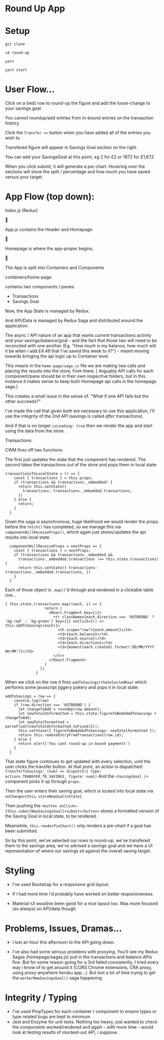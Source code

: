 # Round Up App


# Setup

`git clone`

`cd round-up`

`yarn`

`yarn start`

# User Flow...

Click on a (red) row to round-up the figure and add the loose-change to your savings goal.

You cannot roundup/add entries from in-bound entries on the transaction history.

Click the `Transfer =>` button when you have added all of the entries you wish to.

Transfered figure will appear in Savings Goal section on the right.

You can add your SavingsGoal at this point, eg 2 for £2 or 1872 for £1,872.

When you click submit, it will generate a pie-chart. Hovering over the sections will show the split / percentage and how much you have saved versus your target.


# App Flow (top down):

Index.js (Redux)

🔽

App.js contains the Header and Homepage.

🔽

Homepage is where the app-proper begins.

🔽

The App is split into Containers and Components

containers/home-page

contains two components / panes:

  - Transactions
  - Savings Goal

Now, the App State is managed by Redux.

And API/Data is managed by Redux Saga and distributed around the application.

The async / API nature of an app that wants *current* transactions activity *and* your savings/balance/goal - and the fact that those two will need to be reconciled with one another (Eg. "How much is my balance, how much will it be when i add 
£4.49 that I've saved this week to it?") - meant moving towards bringing the api logic up to Container level.

This means in the `home-page/saga.js` file we are making two calls and placing the results into the store, from there. [ Arguably API calls for each component/pane should be in their own respective folders, but in this instance it makes sense to keep both Homepage api calls in the homepage saga.]

This creates a small issue in the sense of: "What if one API fails but the other succeeds?"

I've made the call that given *both* are necessary to use this application, I'll use the integrity of the 2nd API (savings is called *after* transactions).

And if that is no longer `isLoading: true` then we render the app and start using the data from the store.

Transactions:

CWM fires off two functions:

The first just updates the state that the component has rendered.
The second takes the transactions *out* of the store and pops them in local state:

```
transactionsToLocalState = () => {
    const { transactions } = this.props;
    if (transactions && transactions._embedded) {
      return this.setState({
        transactions: transactions._embedded.transactions,
      })
    } else {
      return;
    }
  }
```

Given the saga is asynchronous, huge likelihood we would render the props before the `fetch()` has completed, so we manage this via `componentWillReceiveProps()`, which again just stores/updates the api results into local state.

```
  componentWillReceiveProps = nextProps => {
    const { transactions } = nextProps;
    if (transactions && transactions._embedded &&
      transactions._embedded.transactions !== this.state.transactions) {
      return this.setState({ transactions: transactions._embedded.transactions, })
    }
  }
```

Each of those object is `.map()`'d through and rendered in a clickable table row...

```
{ this.state.transactions.map((each, i) => {
                  return (
                    <React.Fragment key={i}>
                      <tr className={each.direction === 'OUTBOUND' ? 'bg-red' : 'bg-green'} key={i} onClick={() => this.addToSavings(each)}>
                        <th scope="row">{each.amount}</th>
                        <td>{each.balance}</td>
                        <td>{each.source}</td>
                        <td>{each.direction}</td>
                        <td>{moment(each.created).format('DD/MM/YYYY HH:MM')}</td>
                      </tr>
                    </React.Fragment>
                  )
                })
              }
```

When we click on the row it fires `addToSavings(theSelectedRow)` which performs some javascript jiggery pokery and pops it in local state:

```
addToSavings = row => {
    console.log(row)
    if (row.direction === 'OUTBOUND') {
      let changeToAdd = roundUp(row.amount);
      let newTotalUnformatted = this.state.figureToBeAddedToSavings + changeToAdd;
      let newTotalFormatted = parseFloat(newTotalUnformatted.toFixed(2));
      this.setState({ figureToBeAddedToSavings: newTotalFormatted });
      return this.removeEntryFromTransactions(row.id); 
    } else {
      return alert('You cant round-up in-bound payments')
    }
  }
```

That state figure continues to get updated with every selection, until the user clicks the transfer button. At that point, an action is dispatched:
`transferToSavings: (num) => dispatch({ type: actions.TRANSFER_TO_SAVINGS, figure: num})`
And the `<SavingsGoal />` component picks it up through `props`.

Then the user enters their saving goal, which is locked into local state via `onChange={this.storeNewGoalInState}`.

Then pushing the `<button onClick={this.submitNewSavingsGoal}>submit</button>` stores a formatted version of the Saving Goal in local state, to be rendered.

Meanwhile, `this.renderPieChart()` only renders a pie-chart if a goal has been submitted.

So by this point, we've selected our rows to round-up, we've transfered them to the savings area, we've advised a savings goal and we have a UI representation of where our savings sit against the overall saving target.

# Styling
- I've used Bootstrap for a responsive grid layout.

- If I had more time i'd probably have worked on better responsiveness.

- Material-UI wouldve been good for a nice layout too. Was more focused (as always) on API/data though.

# Problems, Issues, Dramas...

- I lost an hour this afternoon to the API going down.

- I've also had some serious problems with proxying. You'll see my Redux Sagas (homepage/sagas.js) pull in the transactions and balance APIs fine. But for some reason going for a 3rd failed consistently. I tried every way i know of to get around it (CORS Chrome extensions, CRA proxy, using proxy-anywhere heroku app...). But lost a lot of time trying to get the `workerNewSavingsGoal()` saga happening.


# Integrity / Typing
- I've used PropTypes for each container / component to ensure types or type related bugs are kept to minimum
- Jest and Enzyme for unit tests. Nothing too heavy, just wanted to check the components worked/rendered and again - with more time - would look at testing results of mocked-out API, i suppose.



